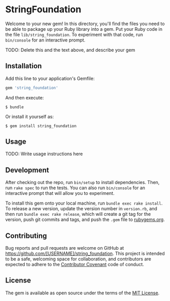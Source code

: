 <!-- ======================================================================= -->
<!-- README                                                                  -->
<!-- ======================================================================= -->
# StringFoundation
Welcome to your new gem! In this directory, you'll find the files you need to be able to package up your Ruby library into a gem. Put your Ruby code in the file `lib/string_foundation`. To experiment with that code, run `bin/console` for an interactive prompt.

TODO: Delete this and the text above, and describe your gem


## Installation
Add this line to your application's Gemfile:

```ruby
gem 'string_foundation'
```

And then execute:

```shell
$ bundle
```

Or install it yourself as:

```shell
$ gem install string_foundation
```


## Usage
TODO: Write usage instructions here


## Development
After checking out the repo, run `bin/setup` to install dependencies. Then, run `rake spec` to run the tests. You can also run `bin/console` for an interactive prompt that will allow you to experiment.

To install this gem onto your local machine, run `bundle exec rake install`. To release a new version, update the version number in `version.rb`, and then run `bundle exec rake release`, which will create a git tag for the version, push git commits and tags, and push the `.gem` file to [rubygems.org](https://rubygems.org).


## Contributing
Bug reports and pull requests are welcome on GitHub at https://github.com/[USERNAME]/string_foundation. This project is intended to be a safe, welcoming space for collaboration, and contributors are expected to adhere to the [Contributor Covenant](http://contributor-covenant.org) code of conduct.


## License
The gem is available as open source under the terms of the [MIT License](http://opensource.org/licenses/MIT).
